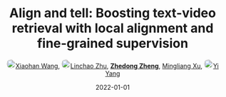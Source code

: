 ---
title: "Align and tell: Boosting text-video retrieval with local alignment and fine-grained supervision"
collection: publications
permalink: /publication/Align-an2022
date: 2022-01-01
doi: 10.1109/TMM.2022.3204444
keywords: boosting text video, text video retrieval, video retrieval, object re-identification, image retrieval, 
venue: 'IEEE Transactions on Multimedia'
paperurl: 'https://zdzheng.xyz/files/TMM22-Xiaohan.pdf'
author: '<a href="https://zdzheng.xyz/authors/Xiaohan-Wang" class="author"> <img src= "https://zdzheng.xyz/coauthors/xiaohan-wang.jpg" alt="xiaohan-wang" style="border-radius: 50%; height:20px; width:20px">Xiaohan Wang</a>, <a href="https://zdzheng.xyz/authors/Linchao-Zhu" class="author"> <img src= "https://zdzheng.xyz/coauthors/linchao-zhu.jpeg" alt="linchao-zhu" style="border-radius: 50%; height:20px; width:20px">Linchao Zhu</a>, <strong><a href="https://zdzheng.xyz/authors/Zhedong-Zheng" class="author">Zhedong Zheng</a></strong>, <a href="https://zdzheng.xyz/authors/Mingliang-Xu" class="author">Mingliang Xu</a>, <a href="https://zdzheng.xyz/authors/Yi-Yang" class="author"> <img src= "https://zdzheng.xyz/coauthors/yi-yang.jpeg" alt="yi-yang" style="border-radius: 50%; height:20px; width:20px">Yi Yang</a>'
sqlauthor: '{"@type": "Person","name": "Xiaohan Wang"}, {"@type": "Person","name": "Linchao Zhu"}, {"@type": "Person","name": "Zhedong Zheng"}, {"@type": "Person","name": "Mingliang Xu"}, {"@type": "Person","name": "Yi Yang"}'
citation: ' Xiaohan Wang,  Linchao Zhu,  Zhedong Zheng,  Mingliang Xu,  Yi Yang, &quot;Align and tell: Boosting text-video retrieval with local alignment and fine-grained supervision.&quot; IEEE Transactions on Multimedia, 2022. DOI: 10.1109/TMM.2022.3204444'
pub_year: '2022'
bib: >
    @article{wang2022align,<br>author = "Wang, Xiaohan and Zhu, Linchao and Zheng, Zhedong and Xu, Mingliang and Yang, Yi",<br>doi = "10.1109/TMM.2022.3204444",<br>title = "Align and tell: Boosting text-video retrieval with local alignment and fine-grained supervision",<br>journal = "IEEE Transactions on Multimedia",<br>url = "https://zdzheng.xyz/files/TMM22-Xiaohan.pdf",<br>year = "2022",<br>publisher = "IEEE"
    }

---
